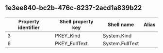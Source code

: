## 1e3ee840-bc2b-476c-8237-2acd1a839b22

Property identifier | Shell property key | Shell name | Alias
--- | --- | --- | ---
3 | PKEY_Kind | System.Kind | 
6 | PKEY_FullText | System.FullText | 

